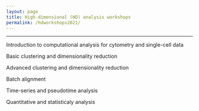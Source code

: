 ```yaml
---
layout: page
title: High-dimensional (HD) analysis workshops
permalink: /hdworkshops2021/
---
```


---

Introduction to computational analysis for cytometry and single-cell data

Basic clustering and dimensionality reduction

Advanced clustering and dimensionality reduction

Batch alignment

Time-series and pseudotime analysis

Quantitative and statisticaly analysis
